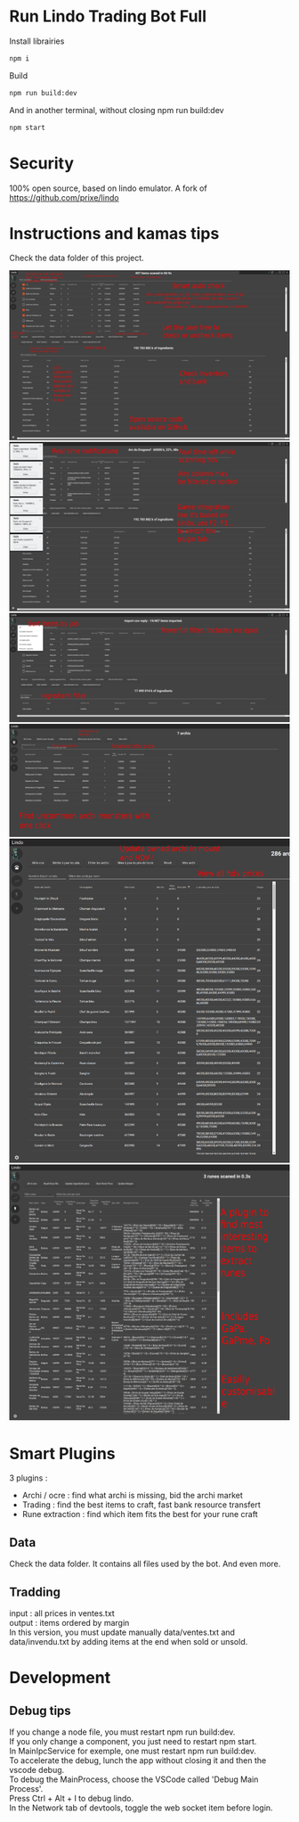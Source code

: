 # Run Lindo Trading Bot Full

Install librairies
```sh
npm i
```

Build
```sh
npm run build:dev
```

And in another terminal, without closing npm run build:dev
```sh
npm start
```

# Security
100% open source, based on lindo emulator.
A fork of https://github.com/prixe/lindo

# Instructions and kamas tips
Check the data folder of this project.  

![alt text](https://raw.githubusercontent.com/developper001/lindo/master/data/1.png)  
![alt text](https://raw.githubusercontent.com/developper001/lindo/master/data/2.png)  
![alt text](https://raw.githubusercontent.com/developper001/lindo/master/data/3.png)  
![alt text](https://raw.githubusercontent.com/developper001/lindo/master/data/4.png)  
![alt text](https://raw.githubusercontent.com/developper001/lindo/master/data/5.png)  
![alt text](https://raw.githubusercontent.com/developper001/lindo/master/data/6.png)  


# Smart Plugins

3 plugins :
- Archi / ocre : find what archi is missing, bid the archi market
- Trading : find the best items to craft, fast bank resource transfert
- Rune extraction : find which item fits the best for your rune craft

## Data
Check the data folder. It contains all files used by the bot. And even more.

## Tradding
input : all prices in ventes.txt  
output : items ordered by margin  
In this version, you must update manually data/ventes.txt and data/invendu.txt by adding items at the end when sold or unsold.


# Development
## Debug tips
If you change a node file, you must restart npm run build:dev.  
If you only change a component, you just need to restart npm start.  
In MainIpcService for exemple, one must restart npm run build:dev.  
To accelerate the debug, lunch the app without closing it and then the vscode debug.  
To debug the MainProcess, choose the VSCode called 'Debug Main Process'.  
Press Ctrl + Alt + I to debug lindo.  
In the Network tab of devtools, toggle the web socket item before login.  

